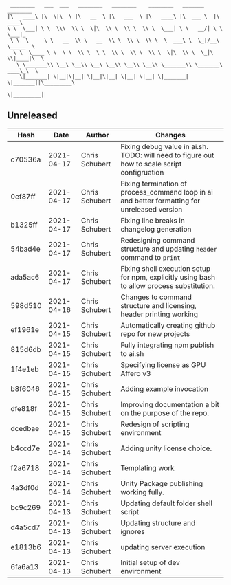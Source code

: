 ```
 ________   ___  ___   ________   ________    ________   _______    ________      
|\   ____\ |\  \|\  \ |\   __  \ |\   ___  \ |\   ____\ |\  ___ \  |\   ____\     
\ \  \___| \ \  \\\  \\ \  \|\  \\ \  \\ \  \\ \  \___| \ \   __/| \ \  \___|_    
 \ \  \     \ \   __  \\ \   __  \\ \  \\ \  \\ \  \  ___\ \  \_|/__\ \_____  \   
  \ \  \____ \ \  \ \  \\ \  \ \  \\ \  \\ \  \\ \  \|\  \\ \  \_|\ \\|____|\  \  
   \ \_______\\ \__\ \__\\ \__\ \__\\ \__\\ \__\\ \_______\\ \_______\ ____\_\  \ 
    \|_______| \|__|\|__| \|__|\|__| \|__| \|__| \|_______| \|_______||\_________\
                                                                      \|_________|
```
## Unreleased
| Hash | Date | Author | Changes |
|------|------|--------|---------|
| c70536a | 2021-04-17 | Chris Schubert | Fixing debug value in ai.sh.  TODO: will need to figure out how to scale script configruation |
| 0ef87ff | 2021-04-17 | Chris Schubert | Fixing termination of process_command loop in ai and better formatting for unreleased version |
| b1325ff | 2021-04-17 | Chris Schubert | Fixing line breaks in changelog generation |
| 54bad4e | 2021-04-17 | Chris Schubert | Redesigning command structure and updating `header` command to `print` |
| ada5ac6 | 2021-04-17 | Chris Schubert | Fixing shell execution setup for npm, explicitly using bash to allow process substitution. |
| 598d510 | 2021-04-16 | Chris Schubert | Changes to command structure and licensing, header printing working |
| ef1961e | 2021-04-15 | Chris Schubert | Automatically creating github repo for new projects |
| 815d6db | 2021-04-15 | Chris Schubert | Fully integrating npm publish to ai.sh |
| 1f4e1eb | 2021-04-15 | Chris Schubert | Specifying license as GPU Affero v3 |
| b8f6046 | 2021-04-15 | Chris Schubert | Adding example invocation |
| dfe818f | 2021-04-15 | Chris Schubert | Improving documentation a bit on the purpose of the repo. |
| dcedbae | 2021-04-15 | Chris Schubert | Redesign of scripting environment |
| b4ccd7e | 2021-04-14 | Chris Schubert | Adding unity license choice. |
| f2a6718 | 2021-04-14 | Chris Schubert | Templating work |
| 4a3df0d | 2021-04-14 | Chris Schubert | Unity Package publishing working fully. |
| bc9c269 | 2021-04-13 | Chris Schubert | Updating default folder shell script |
| d4a5cd7 | 2021-04-13 | Chris Schubert | Updating structure and ignores |
| e1813b6 | 2021-04-13 | Chris Schubert | updating server execution |
| 6fa6a13 | 2021-04-13 | Chris Schubert | Initial setup of dev environment |
